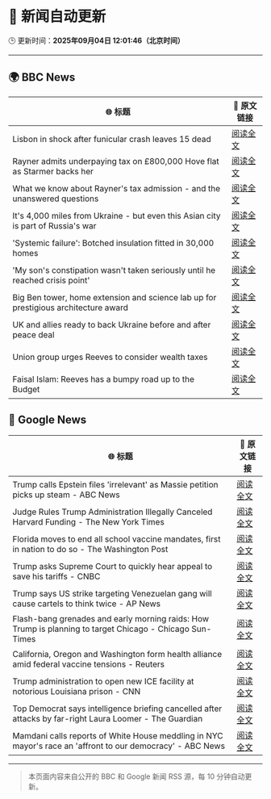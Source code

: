 # 🧠 新闻自动更新

🕒 更新时间：**2025年09月04日 12:01:46（北京时间）**

---

## 🌍 BBC News

| 🌐 标题 | 🔗 原文链接 |
|--------|-------------|
| Lisbon in shock after funicular crash leaves 15 dead | [阅读全文](https://www.bbc.com/news/articles/c1jzlgj915no?at_medium=RSS&at_campaign=rss) |
| Rayner admits underpaying tax on £800,000 Hove flat as Starmer backs her | [阅读全文](https://www.bbc.com/news/articles/cy50446rq73o?at_medium=RSS&at_campaign=rss) |
| What we know about Rayner's tax admission - and the unanswered questions | [阅读全文](https://www.bbc.com/news/articles/c62n366q306o?at_medium=RSS&at_campaign=rss) |
| It's 4,000 miles from Ukraine - but even this Asian city is part of Russia's war | [阅读全文](https://www.bbc.com/news/articles/cvg0e54z7x8o?at_medium=RSS&at_campaign=rss) |
| 'Systemic failure': Botched insulation fitted in 30,000 homes | [阅读全文](https://www.bbc.com/news/articles/c8606gp4711o?at_medium=RSS&at_campaign=rss) |
| 'My son's constipation wasn't taken seriously until he reached crisis point' | [阅读全文](https://www.bbc.com/news/articles/cgr9zg17n5yo?at_medium=RSS&at_campaign=rss) |
| Big Ben tower, home extension and science lab up for prestigious architecture award | [阅读全文](https://www.bbc.com/news/articles/cx27nmj77xzo?at_medium=RSS&at_campaign=rss) |
| UK and allies ready to back Ukraine before and after peace deal | [阅读全文](https://www.bbc.com/news/articles/c5y85x58nj4o?at_medium=RSS&at_campaign=rss) |
| Union group urges Reeves to consider wealth taxes | [阅读全文](https://www.bbc.com/news/articles/cx27nxex9dlo?at_medium=RSS&at_campaign=rss) |
| Faisal Islam: Reeves has a bumpy road up to the Budget | [阅读全文](https://www.bbc.com/news/articles/cn76ly476x6o?at_medium=RSS&at_campaign=rss) |

## 📰 Google News

| 🌐 标题 | 🔗 原文链接 |
|--------|-------------|
| Trump calls Epstein files 'irrelevant' as Massie petition picks up steam - ABC News | [阅读全文](https://news.google.com/rss/articles/CBMiqgFBVV95cUxQVVZiT2NwOUdOWnFNX3czMmJyRmZDcWxZT19JbUJpRm5TUng3UDdBMTFOWHBwLXZfT3NDVGlXalBqSllwaWFHMlJNZ0x6Q050SFBHR3dycWVYUktkcVJpRXBINE9lZ1NsQWJveXpIdGI2WWVoRG1hU3NVakVNa2VBVmVTekVJVkJNbExXdWtuWEtoY1lONm5WZzN0MXRXM2VFVWhMX1g3VTBYZ9IBrwFBVV95cUxOUV9OcUtmMVdXd3ZFaEI2dXBpeVFNdjQzOW5CODFkOEsxc3lfNmQ1MzNnQjhVN0dnZEoyMUEzeXBDV2MzVTU0X0VBUUJPLU1rUWVYYnpIMzQybE9jQ2ZLYmpnZnRsMnBERG5qbXJ2Qk44Z01CelZXazM2Rzlrc2I3cFlVOWZhbnF4OU9INXFKelNEQjJUWnREYkJoYkZPWDZSbkJjNmdqZnF5eE1Bajc0?oc=5) |
| Judge Rules Trump Administration Illegally Canceled Harvard Funding - The New York Times | [阅读全文](https://news.google.com/rss/articles/CBMie0FVX3lxTE1TV09FM0pxb3N5RnZ2MjhBVkhjMWV2M1otNHNDcjViWTEwVk5PXzJFa080NW1CbHJ2U3BybUJSdXEyLTFfRlNzYzNzZC1FX2tSVUduaWRhbWNxZzk1T2hDcUpNdldMTjM1QmhEVmtwUVlVSVIzNDVrU2Vldw?oc=5) |
| Florida moves to end all school vaccine mandates, first in nation to do so - The Washington Post | [阅读全文](https://news.google.com/rss/articles/CBMihwFBVV95cUxPSFBVdk1la2xpcXhmNFZiMHgxRUhKS09jTzVYSVl6NjRPMWtTXzcwS3pPQVNnT0ZjT1RhckJJejFKc3Y3aW13NDVET2VDaUxCZmQwaUZRdnF5S200UTJkR1hzQjBTbHZCZTJUTUFKX3pLajZmTHAxNWFrMVFmOVBoeW91VWtmR0k?oc=5) |
| Trump asks Supreme Court to quickly hear appeal to save his tariffs - CNBC | [阅读全文](https://news.google.com/rss/articles/CBMiekFVX3lxTE5JdWpxSDVZTlpKalpUR0p0NTlXcHMxMU5vODYyb3pYODdHU09BRFhaOW1XTmNBeTBhcFJqdldrZDR4YjJVREdNYlhicXR6a0xvM05RWE9vMGFCQmxGV2liUVdsZjkwRld5eUJQdHFuVUpCTlNocHd6aWhB0gF_QVVfeXFMUGxnSGRaak5MUm1TYkd0ZmpjZ0pyQmxFVXJDdEhFWTFJYjB1RGJsNVFWcDhIRkVlVTlSZDNvSVNaMkNrV3pDZlRiVXRWM1kxV0lmWVd1MkFvb1dHbWNxRkFEZXZQTDBYYVNzLWV5TEVlVHJjcExsRFJ1cm9NalZ5Zw?oc=5) |
| Trump says US strike targeting Venezuelan gang will cause cartels to think twice - AP News | [阅读全文](https://news.google.com/rss/articles/CBMisAFBVV95cUxOaVpBNXl4T0tOQ1RyUklGWnRqWTE1eE5vMUw5WDEybHlkSHBrWEVzc0xseDVVbXNfYlBzeEwxbG9jQVNCeTUwQmtyRmpEWnNXWlN1OS11dXVqM2JIcFdLT0RqZ054emszcmx6bzBIVmgzektmZ0Q0ZkZwZGtuTGFqUFV3aW5VUDUxcW1wRnVfRVl3d01xTmtvS3N4eFQ4RGFQdFRpOWg2R3JZVWRhUDV0Zw?oc=5) |
| Flash-bang grenades and early morning raids: How Trump is planning to target Chicago - Chicago Sun-Times | [阅读全文](https://news.google.com/rss/articles/CBMizAFBVV95cUxPSDRWb1Z0OVZXQ3dfVGM4cGVTZVNkMmNub1RpeFFFczNRSkViN0pTWjZVbGlvN1lMSWRsZXFJalUtSjlBdXI5aU5FZVZJOFRHRHdoRXQ4ZHdHLWtTTVMtSjBXVHh0VzJRVHNKcEplREJkZmpnWHl3c053cm81NXBhc3pELVExS0pnZWtub2ItSmRUaklkTGJuNVZHQ05sNFNKWHNSd1BvclcwZzRmOEQySUR1blV5NWFjUXhvZVBROTRiR2dkV2NYd1N2RWM?oc=5) |
| California, Oregon and Washington form health alliance amid federal vaccine tensions - Reuters | [阅读全文](https://news.google.com/rss/articles/CBMi5gFBVV95cUxPV1ZLMUo2NEYyY25FWVcxTXZoa21DQVotaUF1TWt3Yy05SVlhMFFObE4wMGdzZnpha2FmdXc1MmhaUWs3QlctaFR2b1B3TFpGdy1NUDVJQmo5NE9ISWo1elBxdlNZTk16d0pmSlF0U2FpRFA0S1RNS2YtdF94SXo0a1RBbEJnaGgtbi1wUXhkRV9wYkhQSUxBbGdaSEh2ZDZaM2UyWlJheHdEcmJHOW5LZEE1SUllcUd6NVhQS2dQaXlkV0cwckI3cGtCSVF3LXd1MWgxbTNVR1RfR3VJdzhjdkZjOFltQQ?oc=5) |
| Trump administration to open new ICE facility at notorious Louisiana prison - CNN | [阅读全文](https://news.google.com/rss/articles/CBMihwFBVV95cUxPSWFodFJOX1pxN2diODI1VmstaENXUWJpZEVYbXltWHpJbUlDTFp3N0swcFlPelk2ckZJNHljZHhZaTdZRDJtejhUU1VYN18xWHI0RS0zaVVSclMzeEZiR2M2RjBTVlBIZXBRdkpEVzZIU1U1d3Z6bzBGSEtDc3g3dkdjT2pfNWc?oc=5) |
| Top Democrat says intelligence briefing cancelled after attacks by far-right Laura Loomer - The Guardian | [阅读全文](https://news.google.com/rss/articles/CBMiiAFBVV95cUxNQXgtNEJIZ1lxQXJFU2J3VExOa2FLVTR4Q2gwOFI4VjZucXQ0bTRkTG12X2VSN0JoamlHMC1ZaWlqLVZVQU16RldRaDlBRGpLRmtTVzFKbXp2VHRjdkVZcjZDcHRWU3hISTRHa19pRDQwQkFaTkYxQmppWkNMMWpnMDhaZ2xNSkRN?oc=5) |
| Mamdani calls reports of White House meddling in NYC mayor's race an 'affront to our democracy' - ABC News | [阅读全文](https://news.google.com/rss/articles/CBMipwFBVV95cUxOLUtLVjl5dW93OEtTQWVuSE4tQXZvcVhfNVdrV21HUWQ0b09POW9wV2ExandidTFIOEVwXzN2Um4wX2ljUUk5amJ6MkJRb2s5WkV4Q2M0aEZ3cWdreG5LVFRvd244M3JBam1xREtIWnlyRkpkZVYzQThsZUFJZXZoWVdhRTBnS2hnU0daYlZORzc5NUpiZjRnVEt2SEVRVmp4a0JpOWttMNIBrAFBVV95cUxQT2QwQ0dOMHZnM3h5WVBoX1FKUUVoMTNLLTN0eXhnVGZ6UUpOYVM5Y0gtc25IS0c2NTUtUXFXY0c3S3NNNWQ2VHRnN1pFV183UlprUGRwRUd6Wm5KMWd4V2dvbGJZVVVYUGNEUG0wS2JCZmFJV1hNWWs3T1VyVWVDZTlBQ2NyUFBxOTlxZlZGanQ1TER1WVliNEZFMm5jZHRBMWRnYnp6dERBaG9Z?oc=5) |

---
> 本页面内容来自公开的 BBC 和 Google 新闻 RSS 源，每 10 分钟自动更新。